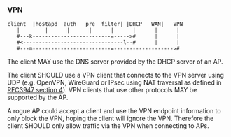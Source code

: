 ### VPN

```
client  |hostapd  auth   pre  filter| |DHCP   WAN|   VPN
   |        |      |      |      |      |      |      |
   #---k-------------------------=----->#      |      |
   #<--------------------------------l--#      |      |
   #---m-------------------------=------------------->#
```

The client
MAY
use the DNS server provided by the DHCP server of an AP.

The client
SHOULD
use a VPN client that connects to the VPN server using UDP
(e.g. OpenVPN, WireGuard or IPsec using NAT traversal
as defined in
[RFC3947 section 4](https://tools.ietf.org/html/rfc3947)).
VPN clients that use other protocols
MAY
be supported by the AP.

<!--
TODO
the following needs more explanation, since this is too technical
-->
A rogue AP could
accept a client and
use the VPN endpoint information to only block the VPN,
hoping the client will ignore the VPN.
Therefore the client
SHOULD
only allow traffic via the VPN when connecting to APs.

